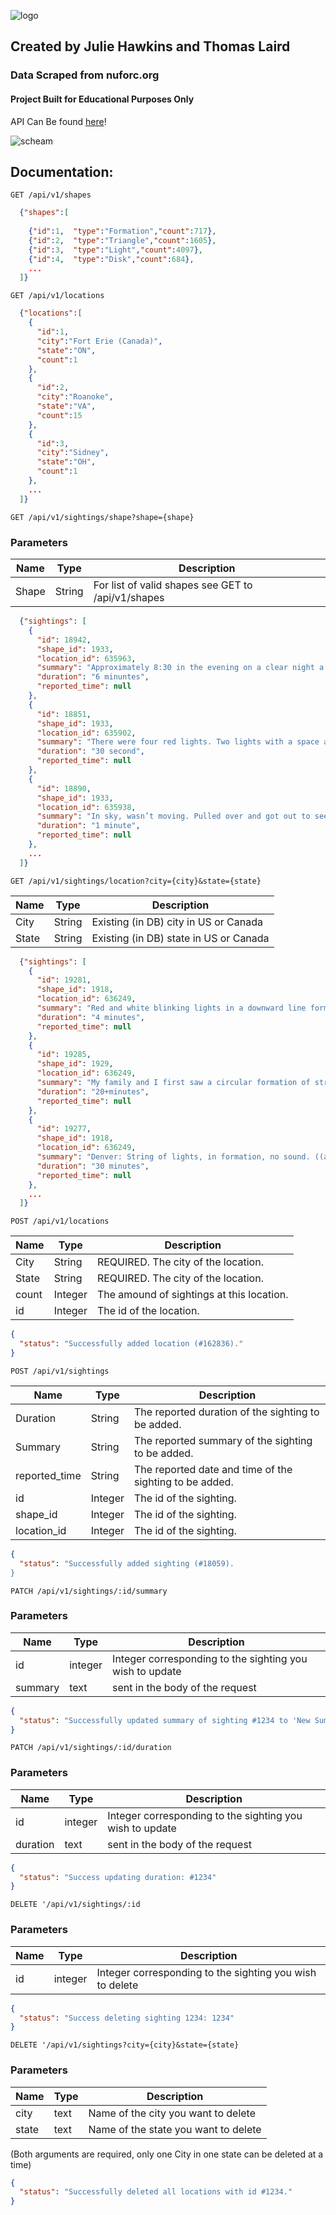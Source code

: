 ![logo](public/ufo-track-logo.png?raw=true)
## Created by Julie Hawkins and Thomas Laird
### Data Scraped from nuforc.org
#### Project Built for Educational Purposes Only

API Can Be found [here](https://ufo-tracker-thawk.herokuapp.com/)!

![scheam](UFO-Schema.png?raw=true)

## Documentation:

`GET /api/v1/shapes`
```json
  {"shapes":[
    
    {"id":1,  "type":"Formation","count":717},
    {"id":2,  "type":"Triangle","count":1605},
    {"id":3,  "type":"Light","count":4097},
    {"id":4,  "type":"Disk","count":684},
    ...
  ]}
```

`GET /api/v1/locations`
```json
  {"locations":[
    {
      "id":1,
      "city":"Fort Erie (Canada)",
      "state":"ON",
      "count":1
    },
    {
      "id":2,
      "city":"Roanoke",
      "state":"VA",
      "count":15
    },
    {
      "id":3,
      "city":"Sidney",
      "state":"OH",
      "count":1
    },
    ...
  ]}
```

`GET /api/v1/sightings/shape?shape={shape}`
### Parameters
| Name | Type |  Description |
| ---- | ---- | ------------ |
| Shape | String | For list of valid shapes see GET to /api/v1/shapes |
```json
  {"sightings": [
    {
      "id": 18942,
      "shape_id": 1933,
      "location_id": 635963,
      "summary": "Approximately 8:30 in the evening on a clear night a two red lights moving equal distance apart from each other moved from East to West",
      "duration": "6 minuntes",
      "reported_time": null
    },
    {
      "id": 18851,
      "shape_id": 1933,
      "location_id": 635902,
      "summary": "There were four red lights. Two lights with a space and then two more lights. They were horizontal. Flashed on for two seconds, then of",
      "duration": "30 second",
      "reported_time": null
    },
    {
      "id": 18890,
      "shape_id": 1933,
      "location_id": 635938,
      "summary": "In sky, wasn’t moving. Pulled over and got out to see it and it was gone in under 5 seconds",
      "duration": "1 minute",
      "reported_time": null
    },
    ...
  ]}
```

`GET /api/v1/sightings/location?city={city}&state={state}`

| Name | Type |  Description |
| ---- | ---- | ------------ |
| City | String | Existing (in DB) city in US or Canada|
| State | String | Existing (in DB) state in US or Canada|
```json
  {"sightings": [
    {
      "id": 19281,
      "shape_id": 1918,
      "location_id": 636249,
      "summary": "Red and white blinking lights in a downward line formation. Traveled from east to west maybe 25 miles then disappeared.",
      "duration": "4 minutes",
      "reported_time": null
    },
    {
      "id": 19285,
      "shape_id": 1929,
      "location_id": 636249,
      "summary": "My family and I first saw a circular formation of strobing red lights. We decided to stop and look and the formation changed. They star",
      "duration": "20+minutes",
      "reported_time": null
    },
    {
      "id": 19277,
      "shape_id": 1918,
      "location_id": 636249,
      "summary": "Denver: String of lights, in formation, no sound. ((anonymous report))",
      "duration": "30 minutes",
      "reported_time": null
    },
    ...
  ]}
```

`POST /api/v1/locations`

| Name | Type |  Description |
| ---- | ---- | ------------ |
| City | String | REQUIRED. The city of the location.|
| State | String | REQUIRED. The city of the location.|
| count | Integer | The amound of sightings at this location.|
| id | Integer | The id of the location.|

```json
{
  "status": "Successfully added location (#162836)."
}
```
`POST /api/v1/sightings`

| Name | Type |  Description |
| ---- | ---- | ------------ |
| Duration | String | The reported duration of the sighting to be added.|
| Summary | String | The reported summary of the sighting to be added.|
| reported_time | String | The reported date and time of the sighting to be added.|
| id | Integer | The id of the sighting.|
| shape_id | Integer | The id of the sighting.|
| location_id | Integer | The id of the sighting.|

```json
{
  "status": "Successfully added sighting (#18059).
}
```

`PATCH /api/v1/sightings/:id/summary`
### Parameters
| Name | Type |  Description |
| ---- | ---- | ------------ |
| id | integer | Integer corresponding to the sighting you wish to update |
| summary | text | sent in the body of the request |

```json
{
  "status": "Successfully updated summary of sighting #1234 to 'New Summary'"
}
```

`PATCH /api/v1/sightings/:id/duration`
### Parameters
| Name | Type |  Description |
| ---- | ---- | ------------ |
| id | integer | Integer corresponding to the sighting you wish to update |
| duration | text | sent in the body of the request |

```json
{
  "status": "Success updating duration: #1234"
}
```

`DELETE '/api/v1/sightings/:id`
### Parameters
| Name | Type |  Description |
| ---- | ---- | ------------ |
| id | integer | Integer corresponding to the sighting you wish to delete |

```json
{
  "status": "Success deleting sighting 1234: 1234"
}
```

`DELETE '/api/v1/sightings?city={city}&state={state}`
### Parameters
| Name | Type |  Description |
| ---- | ---- | ------------ |
| city | text | Name of the city you want to delete |
| state | text | Name of the state you want to delete |

(Both arguments are required, only one City in one state can be deleted at a time)

```json
{
  "status": "Successfully deleted all locations with id #1234."
}
```



